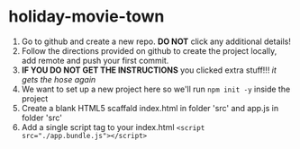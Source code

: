 # holiday-movie-town

1. Go to github and create a new repo. **DO NOT** click any additional details!
2. Follow the directions provided on github to create the project locally, add remote and push your first commit.
3. **IF YOU DO NOT GET THE INSTRUCTIONS** you clicked extra stuff!!! _it gets the hose again_
4. We want to set up a new project here so we'll run `npm init -y` inside the project
5. Create a blank HTML5 scaffald index.html in folder 'src' and app.js in folder 'src'
6. Add a single script tag to your index.html
   `<script src="./app.bundle.js"></script>`

